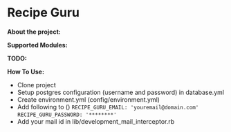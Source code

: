 **Recipe Guru**
=======================================

**About the project:**

**Supported Modules:**

**TODO:**

**How To Use:**

* Clone project
* Setup postgres configuration (username and password) in database.yml
* Create environment.yml (config/environment.yml)
* Add following to ()
  ```RECIPE_GURU_EMAIL: 'youremail@domain.com'```
  ```RECIPE_GURU_PASSWORD: '********'```
* Add your mail id in lib/development_mail_interceptor.rb 
